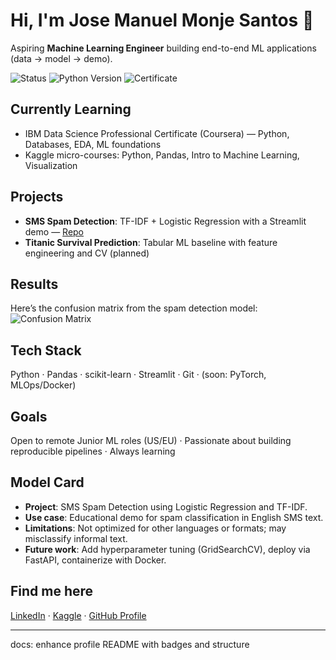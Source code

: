 # Hi, I'm **Jose Manuel Monje Santos** 👋

Aspiring **Machine Learning Engineer** building end-to-end ML applications (data → model → demo).

![Status](https://img.shields.io/badge/status-learning-blue)
![Python Version](https://img.shields.io/badge/python-3.10%2B-blue)
![Certificate](https://img.shields.io/badge/IBM%20DS%20Cert%20(in%20progress)-Coursera-blue)

##  Currently Learning
- IBM Data Science Professional Certificate (Coursera) — Python, Databases, EDA, ML foundations  
- Kaggle micro-courses: Python, Pandas, Intro to Machine Learning, Visualization

##  Projects
- **SMS Spam Detection**: TF-IDF + Logistic Regression with a Streamlit demo — [Repo](https://github.com/joserbbmonje-hash/Jose-Manuel)  
- **Titanic Survival Prediction**: Tabular ML baseline with feature engineering and CV (planned)

## Results
Here’s the confusion matrix from the spam detection model:
![Confusion Matrix](reports/confusion_matrix.png)

##  Tech Stack
Python · Pandas · scikit-learn · Streamlit · Git · (soon: PyTorch, MLOps/Docker)

##  Goals
Open to remote Junior ML roles (US/EU) · Passionate about building reproducible pipelines · Always learning

## Model Card
- **Project**: SMS Spam Detection using Logistic Regression and TF-IDF.
- **Use case**: Educational demo for spam classification in English SMS text.
- **Limitations**: Not optimized for other languages or formats; may misclassify informal text.
- **Future work**: Add hyperparameter tuning (GridSearchCV), deploy via FastAPI, containerize with Docker.

##  Find me here
[LinkedIn](https://www.linkedin.com/in/jose-manuel-monje-santos-724a2a382/) · [Kaggle](https://www.kaggle.com/josemanuelmonje) · [GitHub Profile](https://github.com/joserbbmonje-hash)

---
docs: enhance profile README with badges and structure
